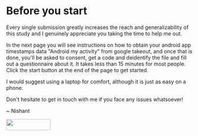 # Before you start

Every single submission greatly increases the reach and generalizability of this study and I genuinely appreciate you taking the time to help me out.

In the next page you will see instructions on how to obtain your android app timestamps data "Android my activity" from google takeout, and once that is done, you'll be asked to consent, get a code and deidentify the file and fill out a questionnaire about it. It takes less than 15 minutes for most people. Click the start button at the end of the page to get started.

I would suggest using a laptop for comfort, although it is just as easy on a phone.

Don't hesitate to get in touch with me if you face any issues whatsoever! 

~ Nishant

[<img src="https://user-images.githubusercontent.com/42762378/101787108-bd8e1980-3b24-11eb-93db-17a75fb16952.png" height="30" width="120">](https://delaiglesialab.github.io/DigitalRhythmsProject/android)
